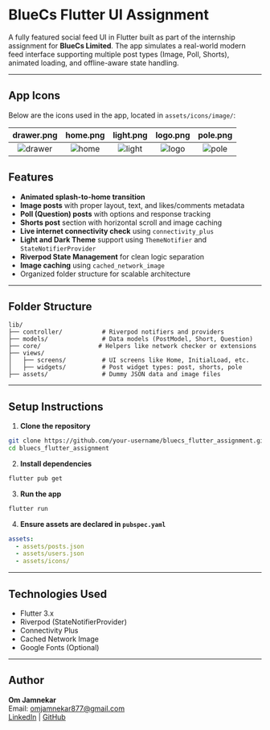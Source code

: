 # BlueCs Flutter UI Assignment

A fully featured social feed UI in Flutter built as part of the internship assignment for **BlueCs Limited**. The app simulates a real-world modern feed interface supporting multiple post types (Image, Poll, Shorts), animated loading, and offline-aware state handling.

---


## App Icons

Below are the icons used in the app, located in `assets/icons/image/`:

| drawer.png | home.png | light.png | logo.png | pole.png |
|:----------:|:--------:|:---------:|:--------:|:--------:|
| ![drawer](assets/icons/image/drawer.png) | ![home](assets/icons/image/home.png) | ![light](assets/icons/image/light.png) | ![logo](assets/icons/image/logo.png) | ![pole](assets/icons/image/pole.png) |

##  Features

-  **Animated splash-to-home transition**
-  **Image posts** with proper layout, text, and likes/comments metadata
-  **Poll (Question) posts** with options and response tracking
-  **Shorts post** section with horizontal scroll and image caching
-  **Live internet connectivity check** using `connectivity_plus`
-  **Light and Dark Theme** support using `ThemeNotifier` and `StateNotifierProvider`
-  **Riverpod State Management** for clean logic separation
-  **Image caching** using `cached_network_image`
-  Organized folder structure for scalable architecture

---

##  Folder Structure

```
lib/
├── controller/           # Riverpod notifiers and providers
├── models/               # Data models (PostModel, Short, Question)
├── core/                # Helpers like network checker or extensions
├── views/
│   ├── screens/          # UI screens like Home, InitialLoad, etc.
│   ├── widgets/          # Post widget types: post, shorts, pole
├── assets/               # Dummy JSON data and image files
```

---

##  Setup Instructions

1. **Clone the repository**
```bash
git clone https://github.com/your-username/bluecs_flutter_assignment.git
cd bluecs_flutter_assignment
```

2. **Install dependencies**
```bash
flutter pub get
```

3. **Run the app**
```bash
flutter run
```

4. **Ensure assets are declared in `pubspec.yaml`**
```yaml
assets:
  - assets/posts.json
  - assets/users.json
  - assets/icons/
```

---

##  Technologies Used

- Flutter 3.x
- Riverpod (StateNotifierProvider)
- Connectivity Plus
- Cached Network Image  
- Google Fonts (Optional)

---

##  Author

**Om Jamnekar**  
Email: omjamnekar877@gmail.com  
[LinkedIn](https://www.linkedin.com/in/omjamnekar) | [GitHub](https://github.com/omjamnekar)

